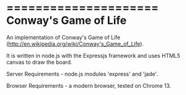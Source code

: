 =====================
Conway's Game of Life
=====================

An implementation of Conway's Game of Life (http://en.wikipedia.org/wiki/Conway's_Game_of_Life).

It is written in node.js with the Expressjs framework and uses HTML5 canvas to draw the board.

Server Requirements - node.js modules 'express' and 'jade'.

Browser Requirements - a modern browser, tested on Chrome 13.